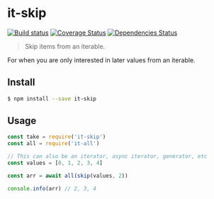 # it-skip

[![Build status](https://github.com/achingbrain/it/actions/workflows/test.yml/badge.svg?branch=master)](https://github.com/achingbrain/it/actions/workflows/test.yml) [![Coverage Status](https://coveralls.io/repos/github/achingbrain/it/badge.svg?branch=master)](https://coveralls.io/github/achingbrain/it?branch=master) [![Dependencies Status](https://david-dm.org/achingbrain/it/status.svg?path=packages/it-skip)](https://david-dm.org/achingbrain/it?path=packages/it-skip)

> Skip items from an iterable.

For when you are only interested in later values from an iterable.

## Install

```sh
$ npm install --save it-skip
```

## Usage

```javascript
const take = require('it-skip')
const all = require('it-all')

// This can also be an iterator, async iterator, generator, etc
const values = [0, 1, 2, 3, 4]

const arr = await all(skip(values, 2))

console.info(arr) // 2, 3, 4
```
